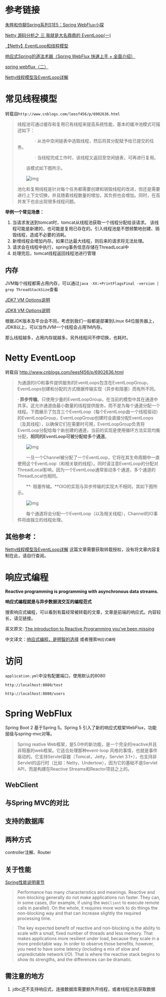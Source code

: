 # 参考链接

[朱晔和你聊Spring系列S1E5：Spring WebFlux小探](https://juejin.im/post/5bb6f41ce51d450e6b0e0327)

[Netty 源码分析之 三 我就是大名鼎鼎的 EventLoop(一)](https://segmentfault.com/a/1190000007403873)

[【Netty】EventLoop和线程模型](https://www.cnblogs.com/leesf456/p/6902636.html)

[响应式Spring的道法术器（Spring WebFlux 快速上手 + 全面介绍）](http://blog.51cto.com/liukang/2090163)

[spring webflux（二）](https://www.jianshu.com/p/dcfc640c16e8)

[Netty线程模型及EventLoop详解](https://www.jianshu.com/p/128ddc36e713)


# 常见线程模型

转载自`http://www.cnblogs.com/leesf456/p/6902636.html`

> 线程池可通过缓存和复用已有线程来提高系统性能，基本的缓冲池模式可描述如下：
>
> 　　　　· 从池中空闲链表中选取线程，然后将其分配赋予给已提交的任务。
>
> 　　　　· 当线程完成工作时，该线程又返回至空闲链表，可再进行复用。
>
> 　　该模式如下图所示。
>
> 　　![img](./docs/assets/thread_model.png)
>
> 池化和复用线程是针对每个任务都需要创建和销毁线程的改进，但还是需要进行上下文切换，并且随着线程数量的增加，其负担也会增加。同时，在高并发下也会出现很多线程问题。

**举例一个常见场景：**

1. 当请求发送到tomcat时，tomcat从线程池获取一个线程分配给该请求。 该线程可能是新建的，也可能是复用已存在的。引入线程池是不想频繁地创建、销毁线程，造成不必要的消耗。
2. 新增线程会增加内存。如果已达最大线程，则后来的请求将无法处理。
3. 请求会在线程中执行，spring事务信息存储在ThreadLocal中
4. 处理完后，tomcat线程返回线程池进行管理

## **内存**

JVM每个线程都需占用内存，可以通过`java -XX:+PrintFlagsFinal -version | grep ThreadStackSize`查看

[JDK7 VM Options说明](https://www.oracle.com/technetwork/java/javase/tech/vmoptions-jsp-140102.html)

[JDK8 VM Options说明](https://docs.oracle.com/javase/8/docs/technotes/tools/windows/java.html)

根据JDK版本及平台会不同，考虑到我们一般都是部署到Linux 64位服务器上，JDK8以上，可以当作JVM一个线程会占用1M内存。

那么线程越多，占用内存就越多。另外线程间不停切换，也耗时。



# Netty EventLoop

转载自`http://www.cnblogs.com/leesf456/p/6902636.html

> 为通道的I/O和事件提供服务的EventLoops包含在EventLoopGroup，EventLoops创建和分配的方式根据传输实现（异步和阻塞）而有所不同。
>
> **· 异步传输**。只使用少量的EventLoopGroup，在当前的模型中其在通道中共享。这允许通道由最小数量的线程提供服务，而不是为每个通道分配一个线程。下图展示了包含三个EventLoop（每个EventLoop由一个线程驱动）的EventLoopGroup，EventLoopGroup创建时会直接分配EventLoops（及其线程），以确保它们在需要时可用，EventLoopGroup负责将EventLoop分配给每个新创建的通道，当前的实现是使用循环方法实现均衡分配，**相同的EventLoop可被分配给多个通道**。
>
> 　　![img](/docs/assets/eventloop_nio.png)
>
> 　　一旦一个Channel被分配了一个EventLoop，它将在其生命周期中一直使用这个EventLoop（和相关联的线程）。同时请注意EventLoop的分配对ThreadLocal影响，因为一个EventLoop通常驱动多个通道，多个通道的ThreadLocal也相同。
>
> 　　**· 阻塞传输。**OIO的实现与异步传输的实现大不相同，其如下图所示。
>
> 　　![img](./docs/assets/eventloop_oio.png)
>
> 　　每个通道将会分配一个EventLoop（以及相关线程），Channel的IO事件将由独立的线程处理。



## 其他参考：

[Netty线程模型及EventLoop详解](https://www.jianshu.com/p/128ddc36e713) 这篇文章需要获取转载授权，没有将文章内容复制在此，请自行查阅。



# 响应式编程

**Reactive programming is programming with asynchronous data streams.**

**响应式编程就是与异步数据流交互的编程范式**



搜索响应式编程，可以看到有篇经常被转载的文章，文章是前端的响应式。内容较长，请见链接。

英文原文: [The introduction to Reactive Programming you've been missing](https://gist.github.com/staltz/868e7e9bc2a7b8c1f754)

中文译文：[响应式编程，是明智的选择](https://juejin.im/entry/5a4313ef5188255de57e0a18)  或者搜索`响应式编程`




# 访问

`application.yml`中没有配置端口，使用默认的8080

`http://localhost:8080/test`

`http://localhost:8080/users`



# Spring WebFlux

Spring Boot 2 基于Spring 5。Spring 5 引入了新的响应式框架WebFlux，功能层级与spring-mvc对等。

> Spring reative Web框架，是5.0中的新功能，是一个完全的reactive并且非阻塞的web框架。它适合处理那种event-loop 风格的事情，也就是事件驱动的。它支持Servlet容器（Tomcat，Jetty，Servlet 3.1+），也支持非Servlet的运行时（比如：Netty，Undertow），因为它的基础不是Servlet API，而是构建在Reactive Streams和Reactor项目之上的。

## WebClient



## 与Spring MVC的对比



## 支持的数据库



## 两种方式

controller注解、Router





## 关于性能

[Spring性能说明章节](https://docs.spring.io/spring/docs/current/spring-framework-reference/web-reactive.html#webflux-performance)

> Performance has many characteristics and meanings. Reactive and non-blocking generally do not make applications run faster. They can, in some cases, (for example, if using the `WebClient` to execute remote calls in parallel). On the whole, it requires more work to do things the non-blocking way and that can increase slightly the required processing time.

> The key expected benefit of reactive and non-blocking is the ability to scale with a small, fixed number of threads and less memory. That makes applications more resilient under load, because they scale in a more predictable way. In order to observe those benefits, however, you need to have some latency (including a mix of slow and unpredictable network I/O). That is where the reactive stack begins to show its strengths, and the differences can be dramatic.





## 需注意的地方

1. jdbc还不支持响应式，连接数据库需要额外开线程，或者线程池去获取数据